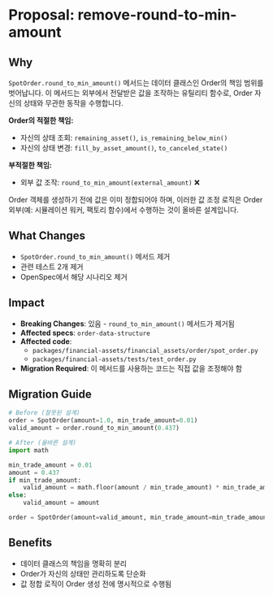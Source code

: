 # Proposal: remove-round-to-min-amount

## Why
`SpotOrder.round_to_min_amount()` 메서드는 데이터 클래스인 Order의 책임 범위를 벗어납니다. 이 메서드는 외부에서 전달받은 값을 조작하는 유틸리티 함수로, Order 자신의 상태와 무관한 동작을 수행합니다.

**Order의 적절한 책임:**
- 자신의 상태 조회: `remaining_asset()`, `is_remaining_below_min()`
- 자신의 상태 변경: `fill_by_asset_amount()`, `to_canceled_state()`

**부적절한 책임:**
- 외부 값 조작: `round_to_min_amount(external_amount)` ❌

Order 객체를 생성하기 전에 값은 이미 정합되어야 하며, 이러한 값 조정 로직은 Order 외부(예: 시뮬레이션 워커, 팩토리 함수)에서 수행하는 것이 올바른 설계입니다.

## What Changes
- `SpotOrder.round_to_min_amount()` 메서드 제거
- 관련 테스트 2개 제거
- OpenSpec에서 해당 시나리오 제거

## Impact
- **Breaking Changes**: 있음 - `round_to_min_amount()` 메서드가 제거됨
- **Affected specs**: `order-data-structure`
- **Affected code**:
  - `packages/financial-assets/financial_assets/order/spot_order.py`
  - `packages/financial-assets/tests/test_order.py`
- **Migration Required**: 이 메서드를 사용하는 코드는 직접 값을 조정해야 함

## Migration Guide
```python
# Before (잘못된 설계)
order = SpotOrder(amount=1.0, min_trade_amount=0.01)
valid_amount = order.round_to_min_amount(0.437)

# After (올바른 설계)
import math

min_trade_amount = 0.01
amount = 0.437
if min_trade_amount:
    valid_amount = math.floor(amount / min_trade_amount) * min_trade_amount
else:
    valid_amount = amount

order = SpotOrder(amount=valid_amount, min_trade_amount=min_trade_amount)
```

## Benefits
- 데이터 클래스의 책임을 명확히 분리
- Order가 자신의 상태만 관리하도록 단순화
- 값 정합 로직이 Order 생성 전에 명시적으로 수행됨
